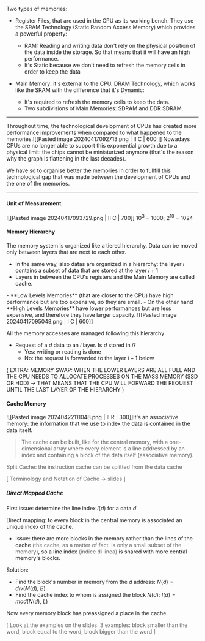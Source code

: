 Two types of memories:
- Register Files, that are used in the CPU as its working bench. They use the SRAM Technology (Static Random Access Memory) which provides a powerful property:
	- RAM: Reading and writing data don't rely on the physical position of the data inside the storage. So that means that it will have an high performance.
	- It's Static because we don't need to refresh the memory cells in order to keep the data

- Main Memory: it's external to the CPU. DRAM Technology, which works like the SRAM with the difference that it's Dynamic: 
	- It's required to refresh the memory cells to keep the data.
	- Two subdivisions of Main Memories: SDRAM and DDR SDRAM.

*** 

Throughout time, the technological development of CPUs has created more performance improvements when compared to what happened to the memories.![[Pasted image 20240417092713.png | II C | 600 ]]
Nowadays CPUs are no longer able to support this exponential growth due to a physical limit: the chips cannot be miniaturized anymore (that's the reason why the graph is flattening in the last decades). 

We have so to organise better the memories in order to fullfill this technological gap that was made between the development of CPUs and the one of the memories.

*** 
#### Unit of Measurement
![[Pasted image 20240417093729.png | II C | 700]]
10<sup>3</sup> = 1000; 2<sup>10</sup> = 1024

#### Memory Hierarchy

The memory system is organized like a tiered hierarchy. Data can be moved only between layers that are next to each other.
- In the same way, also datas are organized in a hierarchy: the layer $i$ contains a subset of data that are stored at the layer $i+1$
- Layers in between the CPU's registers and the Main Memory are called cache.
<tab>
</tab> 
- **Low Levels Memories** (that are closer to the CPU) have high performance but are too expensive, so they are small. 
- On the other hand **High Levels Memories** have lower performances but are less expensive, and therefore they have larger capacity.
![[Pasted image 20240417095048.png | I C | 600]]

All the memory accesses are managed following this hierarchy
- Request of a $d$ data to an $i$ layer. Is $d$ stored in $i$?
	- Yes: writing or reading is done
	- No: the request is forwarded to the layer $i+1$ below

( EXTRA: MEMORY SWAP: WHEN THE LOWER LAYERS ARE ALL FULL AND THE CPU NEEDS TO ALLOCATE PROCESSES ON THE MASS MEMORY (SSD OR HDD) -> THAT MEANS THAT THE CPU WILL FORWARD THE REQUEST UNTIL THE LAST LAYER OF THE HIERARCHY )

#### Cache Memory
![[Pasted image 20240422111048.png | II R | 300]]It's an associative memory: the information that we use to index the data is contained in the data itself.
> The cache can be built, like for the central memory, with a one-dimensional array where every element is a line addressed by an index and containing a block of the data itself (associative memory).

<span style="color:rgb(102, 102, 102)">Split Cache: the instruction cache can be splitted from the data cache</span>

<span style="color:rgb(102, 102, 102)">[ Terminology and Notation of Cache -> slides ]</span>
##### Direct Mapped Cache
First issue: determine the line index $I(d)$ for a data $d$

Direct mapping: to every block in the central memory is associated an unique index of the cache.
- Issue: there are more blocks in the memory rather than the lines of the cache <span style="color:rgb(102, 102, 102)">(the cache, as a matter of fact, is only a small subset of the memory)</span>, so a line index <span style="color:rgb(102, 102, 102)">(indice di linea)</span> is shared with more central memory's blocks.

Solution:
- Find the block's number in memory from the $d$ address:
  $N(d) = div(M(d),\ B)$
- Find the cache index to whom is assigned the block $N(d)$:
  $I(d) = mod(N(d),\ L)$

Now every memory block has preassigned a place in the cache.

<span style="color:rgb(102, 102, 102)">[ Look at the examples on the slides. 3 examples: block smaller than the word, block equal to the word, block bigger than the word ]</span>



  

